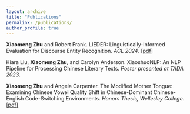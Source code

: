 ```yaml
---
layout: archive
title: "Publications"
permalink: /publications/
author_profile: true
---
```


**Xiaomeng Zhu** and Robert Frank. LIEDER: Linguistically-Informed Evaluation for Discourse Entity Recognition. *ACL 2024*. [[pdf]](https://arxiv.org/abs/2403.06301)

Kiara Liu, **Xiaomeng Zhu**, and Carolyn Anderson. XiaoshuoNLP: An NLP Pipeline for Processing Chinese Literary Texts. *Poster presented at TADA 2023*.

**Xiaomeng Zhu** and Angela Carpenter. The Modified Mother Tongue: Examining Chinese Vowel Quality Shift in Chinese-Dominant Chinese-English Code-Switching Environments. *Honors Thesis, Wellesley College*. [[pdf]](https://repository.wellesley.edu/object/ir2040)
